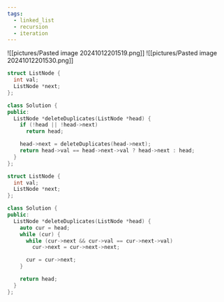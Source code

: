 ```yaml
---
tags:
  - linked_list
  - recursion
  - iteration
---
```

![[pictures/Pasted image 20241012201519.png]]
![[pictures/Pasted image 20241012201530.png]]


```c++
struct ListNode {
  int val;
  ListNode *next;
};

class Solution {
public:
  ListNode *deleteDuplicates(ListNode *head) {
    if (!head || !head->next)
      return head;

    head->next = deleteDuplicates(head->next);
    return head->val == head->next->val ? head->next : head;
  }
};
```


```c++
struct ListNode {
  int val;
  ListNode *next;
};

class Solution {
public:
  ListNode *deleteDuplicates(ListNode *head) {
    auto cur = head;
    while (cur) {
      while (cur->next && cur->val == cur->next->val)
        cur->next = cur->next->next;

      cur = cur->next;
    }

    return head;
  }
};
```